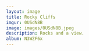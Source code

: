```yaml
---
layout: image
title: Rocky Cliffs
imgur: 0USdN8B
image: images/0USdN8B.jpeg
description: Rocks and a view.
album: N3WZF6x
---
```


